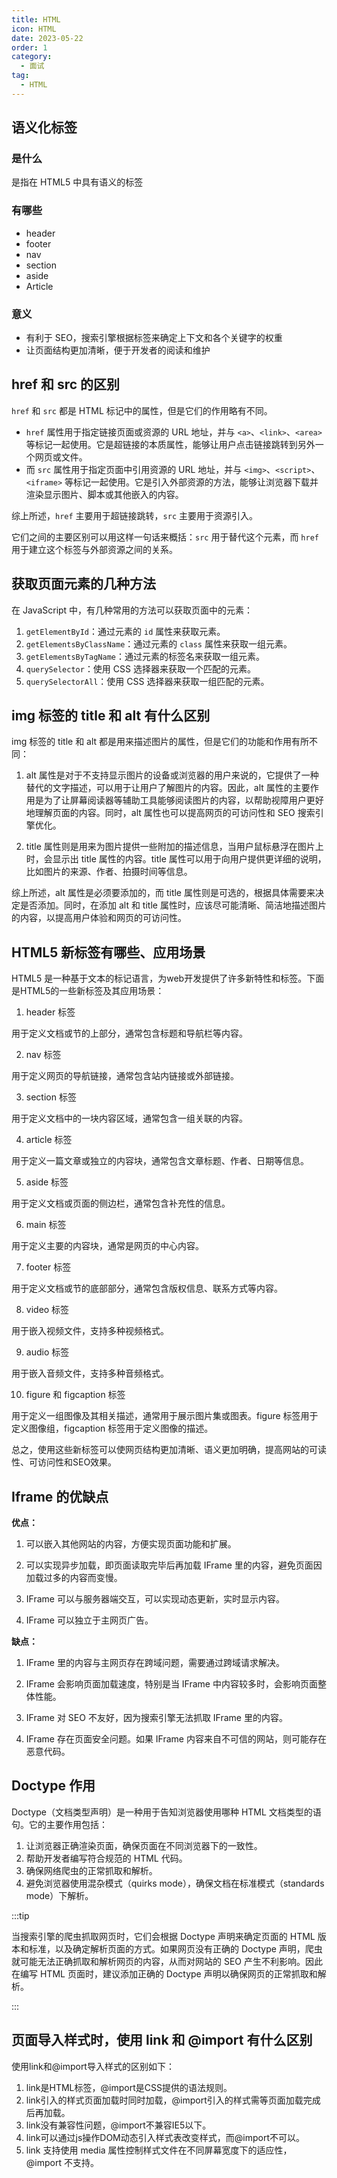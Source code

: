 ```yaml
---
title: HTML
icon: HTML
date: 2023-05-22
order: 1
category:
  - 面试
tag:
  - HTML
---
```


## 语义化标签

### 是什么

是指在 HTML5 中具有语义的标签

### 有哪些

* header
* footer
* nav
* section
* aside
* Article

### 意义

* 有利于 SEO，搜索引擎根据标签来确定上下文和各个关键字的权重
* 让页面结构更加清晰，便于开发者的阅读和维护

## href 和 src 的区别

`href` 和 `src` 都是 HTML 标记中的属性，但是它们的作用略有不同。

- `href` 属性用于指定链接页面或资源的 URL 地址，并与 `<a>`、`<link>`、`<area>` 等标记一起使用。它是超链接的本质属性，能够让用户点击链接跳转到另外一个网页或文件。
- 而 `src` 属性用于指定页面中引用资源的 URL 地址，并与 `<img>`、`<script>`、`<iframe>` 等标记一起使用。它是引入外部资源的方法，能够让浏览器下载并渲染显示图片、脚本或其他嵌入的内容。

综上所述，`href` 主要用于超链接跳转，`src` 主要用于资源引入。

它们之间的主要区别可以用这样一句话来概括：`src` 用于替代这个元素，而 `href` 用于建立这个标签与外部资源之间的关系。

## 获取页面元素的几种方法

在 JavaScript 中，有几种常用的方法可以获取页面中的元素：

1. `getElementById`：通过元素的 `id` 属性来获取元素。
2. `getElementsByClassName`：通过元素的 `class` 属性来获取一组元素。
3. `getElementsByTagName`：通过元素的标签名来获取一组元素。
4. `querySelector`：使用 CSS 选择器来获取一个匹配的元素。
5. `querySelectorAll`：使用 CSS 选择器来获取一组匹配的元素。

## img 标签的 title 和 alt 有什么区别

img 标签的 title 和 alt 都是用来描述图片的属性，但是它们的功能和作用有所不同：

1. alt 属性是对于不支持显示图片的设备或浏览器的用户来说的，它提供了一种替代的文字描述，可以用于让用户了解图片的内容。因此，alt 属性的主要作用是为了让屏幕阅读器等辅助工具能够阅读图片的内容，以帮助视障用户更好地理解页面的内容。同时，alt 属性也可以提高网页的可访问性和 SEO 搜索引擎优化。

2. title 属性则是用来为图片提供一些附加的描述信息，当用户鼠标悬浮在图片上时，会显示出 title 属性的内容。title 属性可以用于向用户提供更详细的说明，比如图片的来源、作者、拍摄时间等信息。

综上所述，alt 属性是必须要添加的，而 title 属性则是可选的，根据具体需要来决定是否添加。同时，在添加 alt 和 title 属性时，应该尽可能清晰、简洁地描述图片的内容，以提高用户体验和网页的可访问性。

## HTML5 新标签有哪些、应用场景

HTML5 是一种基于文本的标记语言，为web开发提供了许多新特性和标签。下面是HTML5的一些新标签及其应用场景：

1. header 标签

用于定义文档或节的上部分，通常包含标题和导航栏等内容。

 2. nav 标签

用于定义网页的导航链接，通常包含站内链接或外部链接。

 3. section 标签

用于定义文档中的一块内容区域，通常包含一组关联的内容。

4. article 标签

用于定义一篇文章或独立的内容块，通常包含文章标题、作者、日期等信息。

5. aside 标签

用于定义文档或页面的侧边栏，通常包含补充性的信息。

 6. main 标签

用于定义主要的内容块，通常是网页的中心内容。

7. footer 标签

用于定义文档或节的底部部分，通常包含版权信息、联系方式等内容。

8. video 标签

用于嵌入视频文件，支持多种视频格式。

 9. audio 标签

用于嵌入音频文件，支持多种音频格式。

10. figure 和 figcaption 标签

用于定义一组图像及其相关描述，通常用于展示图片集或图表。figure 标签用于定义图像组，figcaption 标签用于定义图像的描述。

总之，使用这些新标签可以使网页结构更加清晰、语义更加明确，提高网站的可读性、可访问性和SEO效果。

## Iframe 的优缺点

**优点：**

1. 可以嵌入其他网站的内容，方便实现页面功能和扩展。

2. 可以实现异步加载，即页面读取完毕后再加载 IFrame 里的内容，避免页面因加载过多的内容而变慢。

3. IFrame 可以与服务器端交互，可以实现动态更新，实时显示内容。

4. IFrame 可以独立于主网页广告。

**缺点：**

1. IFrame 里的内容与主网页存在跨域问题，需要通过跨域请求解决。

2. IFrame 会影响页面加载速度，特别是当 IFrame 中内容较多时，会影响页面整体性能。

3. IFrame 对 SEO 不友好，因为搜索引擎无法抓取 IFrame 里的内容。

4. IFrame 存在页面安全问题。如果 IFrame 内容来自不可信的网站，则可能存在恶意代码。

## Doctype 作用

Doctype（文档类型声明）是一种用于告知浏览器使用哪种 HTML 文档类型的语句。它的主要作用包括：

1. 让浏览器正确渲染页面，确保页面在不同浏览器下的一致性。
2. 帮助开发者编写符合规范的 HTML 代码。
3. 确保网络爬虫的正常抓取和解析。
4. 避免浏览器使用混杂模式（quirks mode），确保文档在标准模式（standards mode）下解析。

:::tip

当搜索引擎的爬虫抓取网页时，它们会根据 Doctype 声明来确定页面的 HTML 版本和标准，以及确定解析页面的方式。如果网页没有正确的 Doctype 声明，爬虫就可能无法正确抓取和解析网页的内容，从而对网站的 SEO 产生不利影响。因此在编写 HTML 页面时，建议添加正确的 Doctype 声明以确保网页的正常抓取和解析。

:::

## 页面导入样式时，使用 link 和 @import 有什么区别

使用link和@import导入样式的区别如下：

1. link是HTML标签，@import是CSS提供的语法规则。
2. link引入的样式页面加载时同时加载，@import引入的样式需等页面加载完成后再加载。
3. link没有兼容性问题，@import不兼容IE5以下。
4. link可以通过js操作DOM动态引入样式表改变样式，而@import不可以。
5. link 支持使用 media 属性控制样式文件在不同屏幕宽度下的适应性，@import 不支持。

